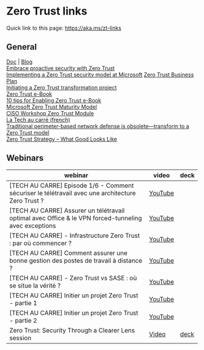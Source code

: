 # Zero Trust links

Quick link to this page: https://aka.ms/zt-links


## General
[Doc](https://aka.ms/ZTguide) | [Blog](https://www.microsoft.com/security/blog/zero-trust/)   
[Embrace proactive security with Zero Trust](https://aka.ms/zerotrust)  
[Implementing a Zero Trust security model at Microsoft](https://www.microsoft.com/en-us/insidetrack/implementing-a-zero-trust-security-model-at-microsoft/) 
[Zero Trust Business Plan](https://aka.ms/ZTbizplan)  
[Initiating a Zero Trust transformation project](https://aka.ms/Zero-Trust-Guide)  
[Zero Trust e-Book](https://query.prod.cms.rt.microsoft.com/cms/api/am/binary/RE3YnRL)  
[10 tips for Enabling Zero Trust e-Book](https://discover.microsoft.com/10-tips-for-enabling-zero-trust-ebook/)  
[Microsoft Zero Trust Maturity Model](https://download.microsoft.com/download/f/9/2/f92129bc-0d6e-4b8e-a47b-288432bae68e/Microsoft%20Zero%20Trust%20Maturity%20Model-%20Oct%202019.pdf)  
[CISO Workshop Zero Trust Module](https://docs.microsoft.com/en-us/microsoft-365/security/office-365-security/ciso-workshop-module-3)  
[La Tech au carré (french)](https://aka.ms/latechaucarre)  
[Traditional perimeter-based network defense is obsolete—transform to a Zero Trust model](https://www.microsoft.com/security/blog/?p=89995)  
[Zero Trust Strategy – What Good Looks Like](https://www.microsoft.com/security/blog/2019/11/11/zero-trust-strategy-what-good-looks-like/)  



## Webinars
webinar | video | deck |
| ------- | ----- | ---- |
| [TECH AU CARRE] Episode 1/6 - Comment sécuriser le télétravail avec une architecture Zero Trust ? | [YouTube](https://youtu.be/Cxv8Lrw_67E) | | 
| [TECH AU CARRE] Assurer un télétravail optimal avec Office & le VPN forced-tunneling avec exceptions | [YouTube](https://youtu.be/B1X9SfaFnkM) | |  
| [TECH AU CARRE] - Infrastructure Zero Trust : par où commencer ? | [YouTube](https://youtu.be/6bOTHx2lS04) | |
| [TECH AU CARRE] Comment assurer une bonne gestion des postes de travail à distance ? | [YouTube](https://youtu.be/Hk0bQYi-RoY) | |
| [TECH AU CARRE] - Zero Trust vs SASE : où se situe la vérité ? | [YouTube](https://youtu.be/HqfTnOv9MSI) | |
| [TECH AU CARRE] Initier un projet Zero Trust - partie 1 | [YouTube](https://youtu.be/miLTgmHUIDk) | |
| [TECH AU CARRE] Initier un projet Zero Trust - partie 2 | [YouTube](https://youtu.be/ofkja2kslpI) | |
| Zero Trust: Security Through a Clearer Lens session | [Video](https://onedrive.live.com/?authkey=%21AMhTvs0cQ18eMCU&cid=66C31D2DBF8E0F71&id=66C31D2DBF8E0F71%21643&parId=66C31D2DBF8E0F71%21633&o=OneUp) | [deck](https://onedrive.live.com/?authkey=%21ADasNFxVKE6xm8M&cid=66C31D2DBF8E0F71&id=66C31D2DBF8E0F71%21677&parId=66C31D2DBF8E0F71%21633&o=OneUp) |

